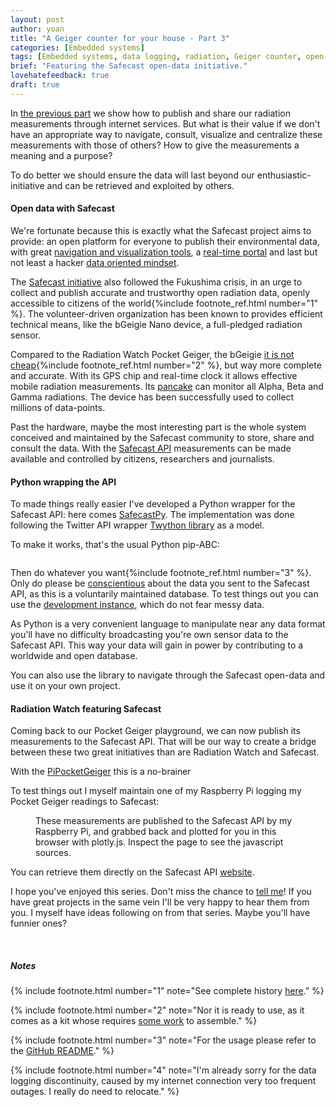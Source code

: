 ```yaml
---
layout: post
author: yoan
title: "A Geiger counter for your house - Part 3"
categories: [Embedded systems]
tags: [Embedded systems, data logging, radiation, Geiger counter, open-data, Safecast]
brief: "Featuring the Safecast open-data initiative."
lovehatefeedback: true
draft: true
---
```


In [the previous part](/2016/03/04/radiation-watch-raspberry/) we show how to publish and share our radiation measurements through internet services. But what is their value if we don't have an appropriate way to navigate, consult, visualize and centralize these measurements with those of others? How to give the measurements a meaning and a purpose?

To do better we should ensure the data will last beyond our enthusiastic-initiative and can be retrieved and exploited by others.

#### Open data with Safecast

We're fortunate because this is exactly what the Safecast project aims to provide: an open platform for everyone to publish their environmental data, with great [navigation and visualization tools](http://safecast.org/tilemap/), a [real-time portal](http://realtime.safecast.org/) and last but not least a hacker [data oriented mindset](http://blog.safecast.org/faq/).

The [Safecast initiative](http://blog.safecast.org/about/) also followed the Fukushima crisis, in an urge to collect and publish accurate and trustworthy open radiation data, openly accessible to citizens of the world{%include footnote_ref.html number="1" %}. The volunteer-driven organization has been known to provides efficient technical means, like the bGeigie Nano device, a full-pledged radiation sensor.

Compared to the Radiation Watch Pocket Geiger, the bGeigie [it is not cheap](http://shop.kithub.cc/products/safecast-bgeigie-nano){%include footnote_ref.html number="2" %}, but way more complete and accurate. With its GPS chip and real-time clock it allows effective mobile radiation measurements. Its [pancake](http://www.lndinc.com/products/17/) can monitor all Alpha, Beta and Gamma radiations. The device has been successfully used to collect millions of data-points.

Past the hardware, maybe the most interesting part is the whole system conceived and maintained by the Safecast community to store, share and consult the data. With the [Safecast API](https://api.safecast.org/en-US/home) measurements can be made available and controlled by citizens, researchers and journalists.

#### Python wrapping the API

To made things really easier I've developed a Python wrapper for the Safecast API: here comes [SafecastPy](https://github.com/MonsieurV/SafecastPy). The implementation was done following the Twitter API wrapper [Twython library](https://github.com/ryanmcgrath/twython/) as a model.

To make it works, that's the usual Python pip-ABC:

```pip install SafecastPy
```

Then do whatever you want{%include footnote_ref.html number="3" %}. Only do please be [conscientious](http://blog.safecast.org/2014/01/useful-data/) about the data you sent to the Safecast API, as this is a voluntarily maintained database. To test things out you can use the [development instance](http://dev.safecast.org/), which do not fear messy data.

As Python is a very convenient language to manipulate near any data format you'll have no difficulty broadcasting you're own sensor data to the Safecast API. This way your data will gain in power by contributing to a worldwide and open database.

You can also use the library to navigate through the Safecast open-data and use it on your own project.

#### Radiation Watch featuring Safecast

Coming back to our Pocket Geiger playground, we can now publish its measurements to the Safecast API. That will be our way to create a bridge between these two great initiatives than are Radiation Watch and Safecast.

With the [PiPocketGeiger](https://github.com/MonsieurV/PiPocketGeiger) this is a no-brainer

To test things out I myself maintain one of my Raspberry Pi logging my Pocket Geiger readings to Safecast:

<figure>
  <div id="plot-safecast-soubeyrac"></div>
  <figcaption>These measurements are published to the Safecast API by my Raspberry Pi, and grabbed back and plotted for you in this browser with plotly.js. Inspect the page to see the javascript sources.</figcaption>
</figure>

<script type="text/javascript" src="https://cdn.plot.ly/plotly-1.5.0.min.js"></script>
<script src="https://code.jquery.com/jquery-2.2.2.min.js" integrity="sha256-36cp2Co+/62rEAAYHLmRCPIych47CvdM+uTBJwSzWjI=" crossorigin="anonymous"></script>
<script>
  var data = [ { x: [], y: [], type: 'scatter' } ];
  function doPlot() {
    // TODO To make it responsive at window resizing
    // https://plot.ly/javascript/responsive-fluid-layout/
    Plotly.plot(
      document.getElementById('plot-safecast-soubeyrac'),
      data,
      {
        title: 'Yoan\'s home radiation',
        xaxis: {
        title: 'Timestamp'
        },
        yaxis: {
        title: 'Radiation dose (uSv/h)'
        }
      }
    );
  }
  // Download 100 data points (25*4).
  var PAGES = 4;
  var promises = [];
  var results = [];
  for(var i = 1; i <= PAGES; i++) {
    promises.push(
      new Promise(function(i, resolve, reject) {
        jQuery.get('https://api.safecast.org/measurements.json?order=captured_at+desc&user_id=992&page=' + i, function(i, response) {
          results[i] = response;
          resolve();
        }.bind(null, i));
      }.bind(null, i))
    );
  }
  Promise.all(promises).then(function () {
    for(var i = PAGES; i >= 1; i--) {
      results[i].reverse().forEach(function(dataPoint) {
        data[0].x.push(dataPoint.captured_at.replace('T', ' ').replace('Z', '')),
        data[0].y.push(dataPoint.value)
      });
    }
    doPlot();
  });
</script>

You can retrieve them directly on the Safecast API [website]((https://api.safecast.org/en-US/users/992/measurements?order=captured_at+desc)).

I hope you've enjoyed this series. Don't miss the chance to [tell me](mailto:yoan@ytotech.com)! If you have great projects in the same vein I'll be very happy to hear them from you. I myself have ideas following on from that series. Maybe you'll have funnier ones?

<br>

##### Notes

{% include footnote.html number="1" note="See complete history [here](http://blog.safecast.org/history/)." %}

{% include footnote.html number="2" note="Nor it is ready to use, as it comes as a kit whose requires [some work](https://github.com/Safecast/bGeigieNanoKit/wiki/NANO-MANUAL) to assemble." %}

{% include footnote.html number="3" note="For the usage please refer to the [GitHub README](https://github.com/MonsieurV/SafecastPy#basic-usage)." %}

{% include footnote.html number="4" note="I'm already sorry for the data logging discontinuity, caused by my internet connection very too frequent outages. I really do need to relocate." %}

